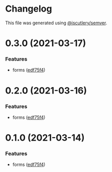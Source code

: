 # Changelog

This file was generated using [@jscutlery/semver](https://github.com/jscutlery/semver).

# 0.3.0 (2021-03-17)


### Features

* forms ([edf75f4](https://github.com/guiseek/webr/commit/edf75f493eba55bb6c03b17fee1cdc9049876945))



# 0.2.0 (2021-03-16)


### Features

* forms ([edf75f4](https://github.com/guiseek/webr/commit/edf75f493eba55bb6c03b17fee1cdc9049876945))



# 0.1.0 (2021-03-14)


### Features

* forms ([edf75f4](https://github.com/guiseek/webr/commit/edf75f493eba55bb6c03b17fee1cdc9049876945))
